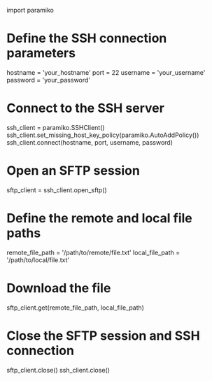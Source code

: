 import paramiko

# Define the SSH connection parameters
hostname = 'your_hostname'
port = 22
username = 'your_username'
password = 'your_password'

# Connect to the SSH server
ssh_client = paramiko.SSHClient()
ssh_client.set_missing_host_key_policy(paramiko.AutoAddPolicy())
ssh_client.connect(hostname, port, username, password)

# Open an SFTP session
sftp_client = ssh_client.open_sftp()

# Define the remote and local file paths
remote_file_path = '/path/to/remote/file.txt'
local_file_path = '/path/to/local/file.txt'

# Download the file
sftp_client.get(remote_file_path, local_file_path)

# Close the SFTP session and SSH connection
sftp_client.close()
ssh_client.close()
